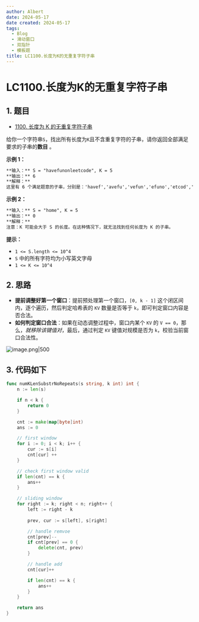 ```yaml
---
author: Albert
date: 2024-05-17
date created: 2024-05-17
tags:
  - Blog
  - 滑动窗口
  - 双指针
  - 模板题
title: LC1100.长度为K的无重复字符子串
---
```


# LC1100.长度为K的无重复字符子串


## 1. 题目

- [1100. 长度为 K 的无重复字符子串](https://leetcode.cn/problems/find-k-length-substrings-with-no-repeated-characters/description/)

给你一个字符串`S`，找出所有长度为`K`且不含重复字符的子串，请你返回全部满足要求的子串的**数目** 。

**示例 1：** 

```markdown
**输入：** S = "havefunonleetcode", K = 5
**输出：** 6
**解释：** 
这里有 6 个满足题意的子串，分别是：'havef','avefu','vefun','efuno','etcod','tcode'。
```

**示例 2：** 

```markdown
**输入：** S = "home", K = 5
**输出：** 0
**解释：** 
注意：K 可能会大于 S 的长度。在这种情况下，就无法找到任何长度为 K 的子串。
```

**提示：** 

- `1 <= S.length <= 10^4`
- `S` 中的所有字符均为小写英文字母
- `1 <= K <= 10^4`

## 2. 思路

- **提前调整好第一个窗口**：提前预处理第一个窗口，`[0, k - 1]` 这个闭区间内，逐个遍历，然后判定哈希表的 `KV` 数量是否等于 `k`，即可判定窗口内容是否合法。
- **如何判定窗口合法**：如果在动态调整过程中，窗口内某个 `KV` 的 `V == 0`，那么，*就移除该键值对*，最后，通过判定 `KV`  键值对规模是否为 `k`，校验当前窗口合法性。

![image.png|500](https://img-20221128.oss-cn-shanghai.aliyuncs.com/img-2023-05/20240517115000.png)

## 3. 代码如下

```go
func numKLenSubstrNoRepeats(s string, k int) int {
    n := len(s)

    if n < k {
        return 0
    }

    cnt := make(map[byte]int)
    ans := 0

    // first window
    for i := 0; i < k; i++ {
        cur := s[i]
        cnt[cur] ++
    }

    // check first window valid
    if len(cnt) == k {
        ans++
    }

    // sliding window
    for right := k; right < n; right++ {
        left := right - k 
        
        prev, cur := s[left], s[right]

        // handle remvoe
        cnt[prev]--
        if cnt[prev] == 0 {
            delete(cnt, prev)
        }

        // handle add
        cnt[cur]++

        if len(cnt) == k {
            ans++
        }
    }

    return ans
} 
```
